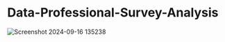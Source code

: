 # Data-Professional-Survey-Analysis
![Screenshot 2024-09-16 135238](https://github.com/user-attachments/assets/1ee4faf8-aa0f-40a1-9684-c8d66e3f6c12)
